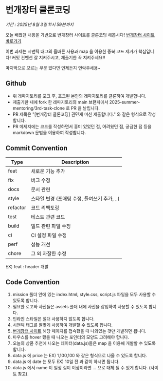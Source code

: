 # 번개장터 클론코딩
*기간 : 2025년 8월 3일 11시 59분까지*

오늘 배웠던 내용을 기반으로 번개장터 사이트를 클론코딩 해봅시다!
[번개장터 사이트 바로가기](https://m.bunjang.co.kr/)

이번 과제는 시맨틱 태그의 올바른 사용과 map 을 이용한 중복 코드 제거가 핵심입니다!
커밋 컨벤션 잘 지켜주시고, 제출기한 꼭 지켜주세요!!

마지막으로 모르는 부분 있다면 언제든지 연락주세용~

## Github
- 위 레파지토리를 포크 후, 포크된 본인의 레파지토리를 클론하여 개발합니다.
- 제출기한 내에 fork 한 레파지토리의 main 브랜치에서 2025-summer-mentoring/3rd-task-clone 로 PR 을 날립니다.
- PR 제목은 "[번개장터 클론코딩] 권민재 미션 제출합니다." 와 같은 형식으로 작성합니다.
- PR 메세지에는 코드를 작성하면서 흥미 있었던 점, 어려웠던 점, 궁금한 점 등을 markdown 문법을 이용하여 작성합니다.

## Commit Convention
|Type|Description|
|---|---|
|feat|새로운 기능 추가|
|fix|버그 수정|
|docs|문서 관련|
|style|스타일 변경 (포매팅 수정, 들여쓰기 추가, ..)|
|refactor|코드 리팩토링|
|test|테스트 관련 코드|
|build|빌드 관련 파일 수정|
|ci|CI 설정 파일 수정|
|perf|성능 개선|
|chore|그 외 자잘한 수정|

EX) feat : header 개발

## Code Convention
1. mission 폴더 안에 있는 index.html, style.css, script.js 파일을 모두 사용할 수 있도록 합니다.
2. 필요한 로고와 사진들은 assets 폴더 내에 사진을 삽입하여 사용할 수 있도록 합니다.
3. 인라인 스타일은 절대 사용하지 않도록 합니다.
4. 시맨틱 태그를 알맞게 사용하여 개발할 수 있도록 합니다.
5. [번개장터 사이트](https://m.bunjang.co.kr/) 해당 페이지를 접속했을 때 나와있는 것만 개발하면 됩니다.
6. 마우스를 hover 했을 때 나오는 포인터의 모양도 고려해야 합니다.
7. 오늘의 상품 추천에 나오는 데이터(data.js)들은 map 을 이용해 개발할 수 있도록 합니다.
8. data.js 에 price 는 EX) 1,100,100 와 같은 형식으로 나올 수 있도록 합니다.
9. data.js 에 date 는 모두 EX) 10일 전 과 같이 하시면 됩니다.
10. data.js 에서 name 이 일정 길이 이상이라면 ... 으로 대체 될 수 있게 합니다. (사이트 참고).
